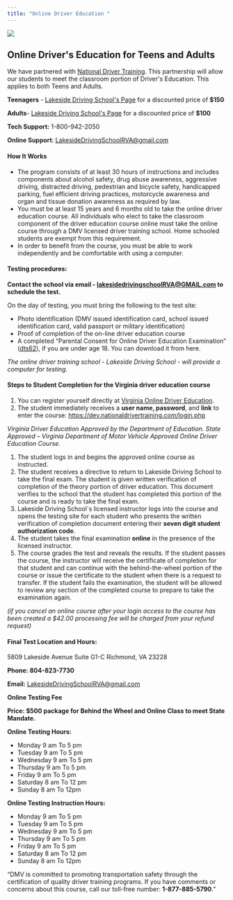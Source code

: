 ```yaml
---
title: "Online Driver Education "
---
```

![](/assets/ndti-logo-docx.png)

## Online Driver's Education for Teens and Adults

We have partnered with [National Driver Training](https://www.nationaldrivertraining.com/). This partnership will allow our students to meet the classroom portion of Driver's Education. This applies to both Teens and Adults. 

**Teenagers** - [Lakeside Driving School's Page](https://nationaldrivertraining.com/aff-landing.php?age=Teen&state=VA&affid=1138&pid=23) for a discounted price of **$150**

**Adults**- [Lakeside Driving School's Page](https://nationaldrivertraining.com/aff-landing.php?age=Teen&state=VA&affid=1138&pid=91) for a discounted price of **$100**

**Tech Support:** 1-800-942-2050

**Online Support**: LakesideDrivingSchoolRVA@gmail.com

#### How It Works

* The program consists of at least 30 hours of instructions and includes components about alcohol safety, drug abuse awareness, aggressive driving, distracted driving, pedestrian and bicycle safety, handicapped parking, fuel efficient driving practices, motorcycle awareness and organ and tissue donation awareness as required by law.
* You must be at least 15 years and 6 months old to take the online driver education course. All individuals who elect to take the classroom component of the driver education course online must take the online course through a DMV licensed driver training school. Home schooled students are exempt from this requirement.
* In order to benefit from the course, you must be able to work independently and be comfortable with using a computer.

#### Testing procedures:

**Contact the school via email - lakesidedrivingschoolRVA@GMAIL.com to schedule the test.**

On the day of testing, you must bring the following to the test site:

* Photo identification (DMV issued identification card, school issued identification card, valid passport or military identification)
* Proof of completion of the on-line driver education course
* A completed “Parental Consent for Online Driver Education Examination” ([dts62](http://www.safedrivingacademy.net/wp-content/uploads/2018/05/dts62.pdf)), if you are under age 18. You can download it from here.

*The online driver training school - Lakeside Driving School - will provide a computer for testing.*

#### Steps to Student Completion for the Virginia driver education course

1. You can register yourself directly at [Virginia Online Driver Education](https://dev.nationaldrivertraining.com/aff-landing.php?age=Teen&state=VA&affid=1081&pid=23).
2. The student immediately receives a **user name, password**, and **link** to enter the course: <https://dev.nationaldrivertraining.com/login.php>

*Virginia Driver Education Approved by the Department of Education. State Approved – Virginia Department of Motor Vehicle Approved Online Driver Education Course.*

1. The student logs in and begins the approved online course as instructed.
2. The student receives a directive to return to Lakeside Driving School to take the final exam. The student is given written verification of completion of the theory portion of driver education. This document verifies to the school that the student has completed this portion of the course and is ready to take the final exam.
3. Lakeside Driving School´s licensed instructor logs into the course and opens the testing site for each student who presents the written verification of completion document entering their **seven digit student authorization code**.
4. The student takes the final examination **online** in the presence of the licensed instructor.
5. The course grades the test and reveals the results. If the student passes the course, the instructor will receive the certificate of completion for that student and can continue with the behind-the-wheel portion of the course or issue the certificate to the student when there is a request to transfer. If the student fails the examination, the student will be allowed to review any section of the completed course to prepare to take the examination again.

*(if you cancel an online course after your login access to the course has been created a $42.00 processing fee will be charged from your refund request)*

#### Final Test Location and Hours:

5809 Lakeside Avenue Suite G1-C Richmond, VA 23228 

**Phone: 804-823-7730**

**Email:** LakesideDrivingSchoolRVA@gmail.com

**Online Testing Fee**

**Price: $500 package for Behind the Wheel and Online Class to meet State Mandate.**

**Online Testing Hours:**

* Monday 9 am To 5 pm
* Tuesday 9 am To 5 pm
* Wednesday 9 am To 5 pm
* Thursday 9 am To 5 pm
* Friday 9 am To 5 pm
* Saturday 8 am To 12 pm
* Sunday 8 am To 12pm

**Online Testing Instruction Hours:**

* Monday 9 am To 5 pm
* Tuesday 9 am To 5 pm
* Wednesday 9 am To 5 pm
* Thursday 9 am To 5 pm
* Friday 9 am To 5 pm
* Saturday 8 am To 12 pm
* Sunday 8 am To 12pm

“DMV is committed to promoting transportation safety through the certification of quality driver training programs. If you have comments or concerns about this course, call our toll-free number: **1-877-885-5790**.”